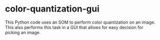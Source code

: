 # color-quantization-gui
This Python code uses an SOM to perform color quantization on an image. This also performs this task in a GUI that allows for easy decision for picking an image.

